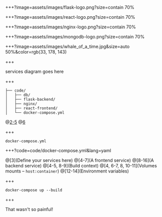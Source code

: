 +++?image=assets/images/flask-logo.png?size=contain 70%

+++?image=assets/images/react-logo.png?size=contain 70%

+++?image=assets/images/nginx-logo.png?size=contain 70%

+++?image=assets/images/mongodb-logo.png?size=contain 70%

+++?image=assets/images/whale_of_a_time.jpg&size=auto 50%&color=rgb(33, 178, 143)

+++

services diagram goes here

+++

```ascii
├── code/
│   ├── db/
│   ├── flask-backend/
│   ├── nginx/
│   ├── react-frontend/
│   └── docker-compose.yml
```

@[2-5](Services)
@[6](Configuration)

+++

`docker-compose.yml`

+++?code=code/docker-compose.yml&lang=yaml

@[3](Define your services here)
@[4-7](A frontend service)
@[8-16](A backend service)
@[4-5, 8-9](Build context)
@[4, 6-7, 8, 10-11](Volumes mounts – <span class="gray">`host:container`</span>)
@[12-14](Environment variables)

+++

`docker-compose up --build`

+++


That wasn't so painful!

